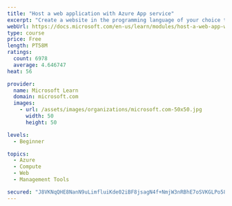 ```yaml
---
title: "Host a web application with Azure App service"
excerpt: "Create a website in the programming language of your choice through the hosted web app platform in Azure App Service."
webUrl: https://docs.microsoft.com/en-us/learn/modules/host-a-web-app-with-azure-app-service/
type: course
price: Free
length: PT58M
ratings:
  count: 6978
  average: 4.646747
heat: 56

provider:
  name: Microsoft Learn
  domain: microsoft.com
  images:
    - url: /assets/images/organizations/microsoft.com-50x50.jpg
      width: 50
      height: 50

levels:
  - Beginner

topics:
  - Azure
  - Compute
  - Web
  - Management Tools

secured: "J8VKNqQHE8NanN9uLimfluiKde02iBF8jsagN4f+NmjW3nRBhE7oSVKGLPo58jksZSqkMzaw9hl5Es72Y3ct0OoT7jBypujzG2TqUsJtLnAJNnEOAV4GVjciAQ8C5xNmTpJbC5iaQwLdBw3Yea/3Vczbw1D47IUtrQqICPtOS8pc3L/uh06aXQjlQKTNGUmio23A+oSyajhAQ0fa8fx6bqxNFWRjDKFwMJf8i5AUp5QZdeMyPWndhq1KjAmublc6CjaVktPt6itpc5tcqqOgL/cPaVCLdSoDheHkFYUZjj72FxVdrVDso2iueQYfyHIMpRiQbnPV5aNDq2i+I2HL75aNQzpfaAgVXrpuWa9UByJnIkOOHfqfEFjBak9ZLMVYcGS/GWnu7HWJOYsSJnAbB1wD3UfjdXH7fLjO8+jiOxA=;tTRJ3IUDjZ4Ax1Ly5l46zA=="
---
```


